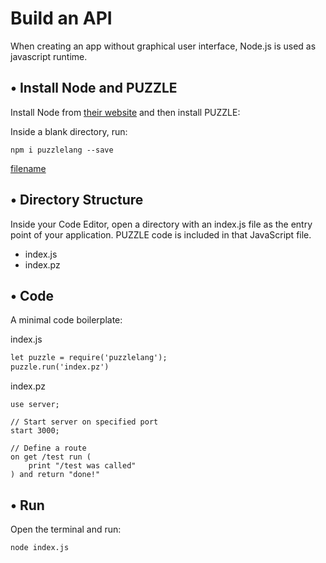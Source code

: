 # Build an API

When creating an app without graphical user interface, Node.js is used as javascript runtime.

## • Install Node and PUZZLE

Install Node from [their website](https://nodejs.org/en) and then install PUZZLE:

Inside a blank directory, run:

```shell
npm i puzzlelang --save
```

[filename](code-editor.md ':include')

## • Directory Structure

Inside your Code Editor, open a directory with an index.js file as the entry point of your application. PUZZLE code is included in that JavaScript file.

* index.js
* index.pz

## • Code

A minimal code boilerplate:

index.js
```html
let puzzle = require('puzzlelang');
puzzle.run('index.pz')
```

index.pz
```puzzle
use server;

// Start server on specified port
start 3000;

// Define a route
on get /test run (
	print "/test was called"
) and return "done!"
```

## • Run

Open the terminal and run:

```shell
node index.js
```
